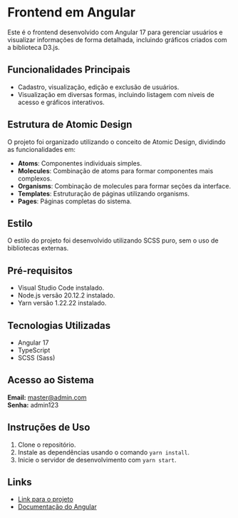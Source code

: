 # Frontend em Angular

Este é o frontend desenvolvido com Angular 17 para gerenciar usuários e visualizar informações de forma detalhada, incluindo gráficos criados com a biblioteca D3.js.

## Funcionalidades Principais

- Cadastro, visualização, edição e exclusão de usuários.
- Visualização em diversas formas, incluindo listagem com níveis de acesso e gráficos interativos.

## Estrutura de Atomic Design

O projeto foi organizado utilizando o conceito de Atomic Design, dividindo as funcionalidades em:

- **Atoms**: Componentes individuais simples.
- **Molecules**: Combinação de atoms para formar componentes mais complexos.
- **Organisms**: Combinação de molecules para formar seções da interface.
- **Templates**: Estruturação de páginas utilizando organisms.
- **Pages**: Páginas completas do sistema.

## Estilo

O estilo do projeto foi desenvolvido utilizando SCSS puro, sem o uso de bibliotecas externas.

## Pré-requisitos

- Visual Studio Code instalado.
- Node.js versão 20.12.2 instalado.
- Yarn versão 1.22.22 instalado.

## Tecnologias Utilizadas

- Angular 17
- TypeScript
- SCSS (Sass)

## Acesso ao Sistema

**Email:** master@admin.com  
**Senha:** admin123

## Instruções de Uso

1. Clone o repositório.
2. Instale as dependências usando o comando `yarn install`.
3. Inicie o servidor de desenvolvimento com `yarn start`.

## Links

- [Link para o projeto](https://main--indtusermanager.netlify.app/login)
- [Documentação do Angular](https://angular.io/docs)


